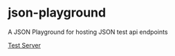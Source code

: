 # json-playground
A JSON Playground for hosting JSON test api endpoints

[Test Server](https://my-json-server.typicode.com/patwanjau/json-playground)
